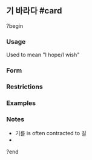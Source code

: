 ## 기 바라다 #card
?begin
### Usage
Used to mean "I hope/I wish"
### Form

### Restrictions
### Examples
### Notes
* 기를 is often contracted to 길
* 
?end
